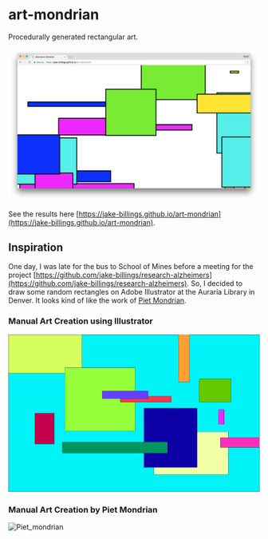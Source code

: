 # art-mondrian #
Procedurally generated rectangular art.

![screenshot](imgs/screenshot.png)

See the results here [https://jake-billings.github.io/art-mondrian](https://jake-billings.github.io/art-mondrian).
## Inspiration ##
One day, I was late for the bus to School of Mines before a meeting for the project [https://github.com/jake-billings/research-alzheimers](https://github.com/jake-billings/research-alzheimers). So, I decided to draw some random rectangles on Adobe Illustrator at the Auraria Library in Denver. It looks kind of like the work of [Piet Mondrian](https://en.wikipedia.org/wiki/Piet_Mondrian).

### Manual Art Creation using Illustrator ###
![Late for the bus](imgs/Lateforthebus.png)

### Manual Art Creation by Piet Mondrian ###
![Piet_mondrian](https://upload.wikimedia.org/wikipedia/commons/thumb/3/36/Tableau_I%2C_by_Piet_Mondriaan.jpg/1280px-Tableau_I%2C_by_Piet_Mondriaan.jpg)

